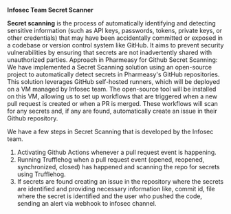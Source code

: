 **Infosec Team Secret Scanner**

**Secret scanning** is the process of automatically identifying and detecting sensitive information (such as API keys, passwords, tokens, private keys, or other credentials) that may have been accidentally committed or exposed in a codebase or version control system like GitHub. It aims to prevent security vulnerabilities by ensuring that secrets are not inadvertently shared with unauthorized parties. 
Approach in Pharmeasy for Github Secret Scanning: We have implemented a Secret Scanning solution using an open-source project to automatically detect secrets in Pharmeasy's GitHub repositories. This solution leverages GitHub self-hosted runners, which will be deployed on a VM managed by Infosec team. The open-source tool will be installed on this VM, allowing us to set up workflows that are triggered when a new pull request is created or when a PR is merged. These workflows will scan for any secrets and, if any are found, automatically create an issue in their Github repository.

We have a few steps in Secret Scanning that is developed by the Infosec team. 

1. Activating Github Actions whenever a pull request event is happening. 
3. Running Trufflehog when a pull request event (opened, reopened, synchronized, closed) has happened and scanning the repo for secrets using Trufflehog. 
4. If secrets are found creating an issue in the repository where the secrets are identified and providing necessary information like, commit id, file where the secret is identified and the user who pushed the code, sending an alert via webhook to infosec channel.
